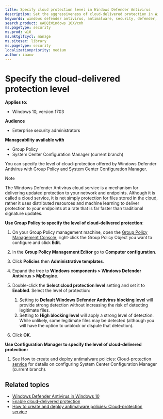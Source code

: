 ```yaml
---
title: Specify cloud protection level in Windows Defender Antivirus
description: Set the aggressiveness of cloud-delivered protection in Windows Defender Antivirus
keywords: windows defender antivirus, antimalware, security, defender, cloud, aggressiveness, protection level
search.product: eADQiWindows 10XVcnh
ms.pagetype: security
ms.prod: w10
ms.mktglfcycl: manage
ms.sitesec: library
ms.pagetype: security
localizationpriority: medium
author: iaanw
---
```


# Specify the cloud-delivered protection level



**Applies to:**

- Windows 10, version 1703

**Audience**

- Enterprise security administrators

**Manageability available with**

- Group Policy
- System Center Configuration Manager (current branch)

You can specify the level of cloud-protection offered by Windows Defender Antivirus with Group Policy and System Center Configuration Manager.

>[!NOTE] 
>The Windows Defender Antivirus cloud service is a mechanism for delivering updated protection to your network and endpoints. Although it is called a cloud service, it is not simply protection for files stored in the cloud, rather it uses distributed resources and machine learning to deliver protection to your endpoints at a rate that is far faster than traditional signature updates.



**Use Group Policy to specify the level of cloud-delivered protection:**

1.  On your Group Policy management machine, open the [Group Policy Management Console](https://technet.microsoft.com/library/cc731212.aspx), right-click the Group Policy Object you want to configure and click **Edit**.

3.  In the **Group Policy Management Editor** go to **Computer configuration**.  

4.  Click **Policies** then **Administrative templates**.

5.  Expand the tree to **Windows components > Windows Defender Antivirus > MpEngine**.

1.  Double-click the **Select cloud protection level** setting and set it to **Enabled**. Select the level of protection:  
    1.  Setting to **Default Windows Defender Antivirus blocking level** will provide strong detection without increasing the risk of detecting legitimate files.  
    2.  Setting to **High blocking level** will apply a strong level of detection. While unlikely, some legitimate files may be detected (although you will have the option to unblock or dispute that detection).  
 
1. Click **OK**.

  
**Use Configuration Manager to specify the level of cloud-delivered protection:**

1.  See [How to create and deploy antimalware policies: Cloud-protection service](https://docs.microsoft.com/en-us/sccm/protect/deploy-use/endpoint-antimalware-policies#cloud-protection-service) for details on configuring System Center Configuration Manager (current branch).




## Related topics

- [Windows Defender Antivirus in Windows 10](windows-defender-in-windows-10.md)
- [Enable cloud-delivered protection](enable-cloud-protection-windows-defender-antivirus.md)
- [How to create and deploy antimalware policies: Cloud-protection service](https://docs.microsoft.com/en-us/sccm/protect/deploy-use/endpoint-antimalware-policies#cloud-protection-service)


